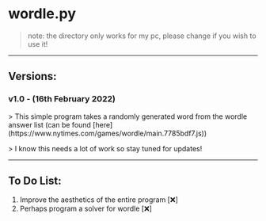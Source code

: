 # wordle.py
> note: the directory only works for my pc, please change if you wish to use it!

---
<h2><b>Versions:</b></h2>
<h3><b>v1.0 - (16th February 2022)</b></h3>
<p>>  This simple program takes a randomly generated word from the wordle answer list (can be found [here](https://www.nytimes.com/games/wordle/main.7785bdf7.js))</p>
<p>> I know this needs a lot of work so stay tuned for updates!</p>

---
<h2><b>To Do List:</b></h2>
<ol>
<li>Improve the aesthetics of the entire program [❌]</li>
<li>Perhaps program a solver for wordle [❌]</li>
</ol>

